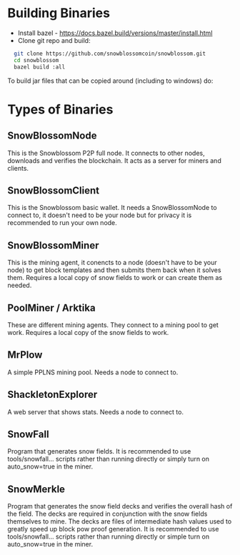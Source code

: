 
# Building Binaries

* Install bazel - https://docs.bazel.build/versions/master/install.html
* Clone git repo and build:
```bash
  git clone https://github.com/snowblossomcoin/snowblossom.git
  cd snowblossom
  bazel build :all
```

To build jar files that can be copied around (including to windows) do:


# Types of Binaries

## SnowBlossomNode

This is the Snowblossom P2P full node.  It connects to other nodes, downloads and verifies the blockchain.  It acts as a server for miners and clients.

## SnowBlossomClient

This is the Snowblossom basic wallet.  It needs a SnowBlossomNode to connect to, it doesn't need to be your node but for privacy it is recommended to run your own node.

## SnowBlossomMiner

This is the mining agent, it conencts to a node (doesn't have to be your node) to get block templates and then submits them back when it solves them.  Requires a local copy of snow fields to work or can create them as needed.

## PoolMiner / Arktika

These are different mining agents.  They connect to a mining pool to get work.  Requires a local copy of the snow fields to work.

## MrPlow

A simple PPLNS mining pool.  Needs a node to connect to.

## ShackletonExplorer

A web server that shows stats.  Needs a node to connect to.

## SnowFall

Program that generates snow fields.  It is recommended to use tools/snowfall... scripts rather than running directly
or simply turn on auto_snow=true in the miner.

## SnowMerkle

Program that generates the snow field decks and verifies the overall hash of the field.  The decks are required in conjunction with the snow fields themselves to mine.  The decks are files of intermediate hash values used to greatly speed up block pow proof generation.
It is recommended to use tools/snowfall... scripts rather than running directly or simple turn on auto_snow=true in the miner.


